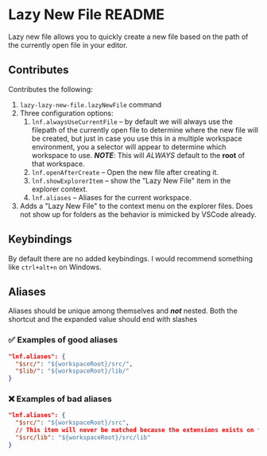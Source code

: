 # Lazy New File README

Lazy new file allows you to quickly create a new file based on the path of the currently open file in your editor.

## Contributes

Contributes the following:

1. `lazy-lazy-new-file.lazyNewFile` command
2. Three configuration options:
    1. `lnf.alwaysUseCurrentFile` &ndash; by default we will always use the 
    filepath of the currently open file to determine where the new file will be 
    created, but just in case you use this in a multiple workspace environment, 
    you a selector will appear to determine which workspace to use. 
    _**NOTE**_: This will _ALWAYS_ default to the **root** of that workspace.
    2. `lnf.openAfterCreate` &ndash; Open the new file after creating it.
    3. `lnf.showExplorerItem` &ndash; show the "Lazy New File" item in the explorer context.
    4. `lnf.aliases` &ndash; Aliases for the current workspace.
3. Adds a "Lazy New File" to the context menu on the explorer files. Does not 
show up for folders as the behavior is mimicked by VSCode already.

## Keybindings

By default there are no added keybindings. I would recommend something 
like `ctrl+alt+n` on Windows. 

## Aliases

Aliases should be unique among themselves and ***not*** nested. Both the shortcut and the expanded value should end with slashes

### ✅ Examples of good aliases

```json
"lnf.aliases": {
  "$src/": "${workspaceRoot}/src/",
  "$lib/": "${workspaceRoot}/lib/"
}
```

### ❌ Examples of bad aliases

```json
"lnf.aliases": {
  "$src/": "${workspaceRoot}/src",
  // This item will never be matched because the extensions exists on first match
  "$src/lib": "${workspaceRoot}/src/lib"
}